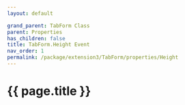 ```yaml
---
layout: default

grand_parent: TabForm Class
parent: Properties
has_children: false
title: TabForm.Height Event
nav_order: 1
permalink: /package/extension3/TabForm/properties/Height
---
```

# {{ page.title }}
